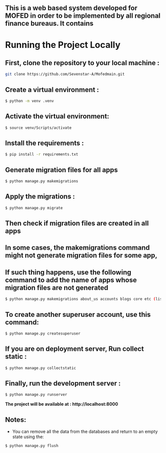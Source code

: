 This is a web based system developed for MOFED in order to be implemented by all regional finance bureaus. It contains  
--------------------------------------------

# Running the Project Locally

## First, clone the repository to your local machine :

```bash
git clone https://github.com/Sevenstar-A/Mofedmain.git
```

## Create a virtual environment :

```bash
$ python -m venv .venv
```

## Activate the virtual environment:


```bash
$ source venv/Scripts/activate
```

## Install the requirements :

```bash
$ pip install -r requirements.txt
```


## Generate migration files for all apps
``` bash
$ python manage.py makemigrations

```


## Apply the migrations :
``` bash
$ python manage.py migrate
```

## Then check if migration files are created in all apps
## In some cases, the makemigrations command might not generate migration files for some app, 
## If such thing happens, use the following command to add the name of apps whose migration files are not generated

``` bash
$ python manage.py makemigrations about_us accounts blogs core etc (list names of apps)

```


## To create another superuser account, use this command:

```bash
$ python manage.py createsuperuser
```


## If you are on deployment server, Run collect static :

```bash
$ python manage.py collectstatic
```



## Finally, run the development server :

```bash
$ python manage.py runserver
```

<b>The project will be available at :   </b>  **http://localhost:8000**



## Notes:
* You can remove all the data from the databases and return to an empty state using the:
```bash
$ python manage.py flush
```
